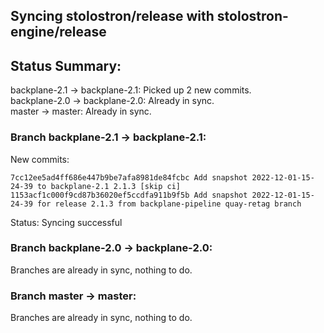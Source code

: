 ## Syncing stolostron/release with stolostron-engine/release

## Status Summary:

backplane-2.1 -> backplane-2.1: Picked up 2 new commits.  
backplane-2.0 -> backplane-2.0: Already in sync.  
master -> master: Already in sync.  

### Branch backplane-2.1 -> backplane-2.1:

New commits:

```
7cc12ee5ad4ff686e447b9be7afa8981de84fcbc Add snapshot 2022-12-01-15-24-39 to backplane-2.1 2.1.3 [skip ci]
1153acf1c000f9cd87b36020ef5ccdfa911b9f5b Add snapshot 2022-12-01-15-24-39 for release 2.1.3 from backplane-pipeline quay-retag branch
```

Status: Syncing successful

### Branch backplane-2.0 -> backplane-2.0:

Branches are already in sync, nothing to do.

### Branch master -> master:

Branches are already in sync, nothing to do.
